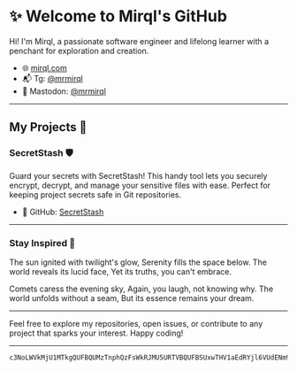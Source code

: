 # ✨ Welcome to Mirql's GitHub 

Hi! I'm Mirql, a passionate software engineer and lifelong learner with a penchant for exploration and creation.

- 🌐 [mirql.com](https://mirql.com/)
- 📬 Tg: [@mrmirql](https://t.me/mrmirql)
- 🐘 Mastodon: [@mrmirql](https://mastodon.social/@mrmirql)

---

## My Projects 🚀

### SecretStash 🛡️

Guard your secrets with SecretStash! This handy tool lets you securely encrypt, decrypt, and manage your sensitive files with ease. Perfect for keeping project secrets safe in Git repositories.

- 🔗 GitHub: [SecretStash](https://github.com/mirql/secret-stash)

---

### Stay Inspired 🌟

The sun ignited with twilight's glow,
Serenity fills the space below.
The world reveals its lucid face,
Yet its truths, you can't embrace.

Comets caress the evening sky,
Again, you laugh, not knowing why.
The world unfolds without a seam,
But its essence remains your dream.

---

Feel free to explore my repositories, open issues, or contribute to any project that sparks your interest. Happy coding!

---

```
c3NoLWVkMjU1MTkgQUFBQUMzTnphQzFsWkRJMU5URTVBQUFBSUxwTHV1aEdRYjl6VUdENm9UdnJoM0lpeDVad01KRkpzWGdINVR5ZFFEcHYK
```
